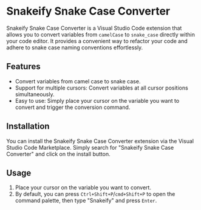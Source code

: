 # Snakeify Snake Case Converter

Snakeify Snake Case Converter is a Visual Studio Code extension that allows you to convert variables from `camelCase` to `snake_case` directly within your code editor. It provides a convenient way to refactor your code and adhere to snake case naming conventions effortlessly.

## Features

- Convert variables from camel case to snake case.
- Support for multiple cursors: Convert variables at all cursor positions simultaneously.
- Easy to use: Simply place your cursor on the variable you want to convert and trigger the conversion command.

## Installation

You can install the Snakeify Snake Case Converter extension via the Visual Studio Code Marketplace. Simply search for "Snakeify Snake Case Converter" and click on the install button.

## Usage

1. Place your cursor on the variable you want to convert.
2. By default, you can press `Ctrl+Shift+P`/`cmd+Shift+P` to open the command palette, then type "Snakeify" and press `Enter`.
